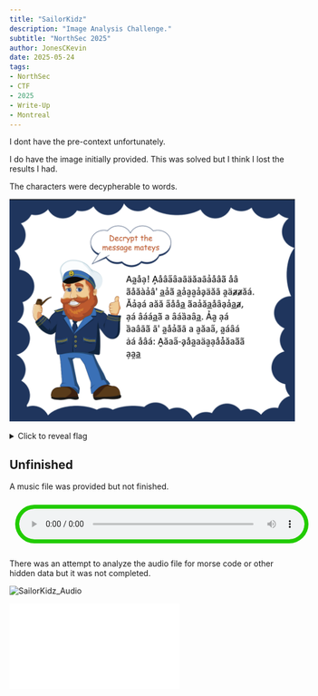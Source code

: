```yaml
---
title: "SailorKidz"
description: "Image Analysis Challenge."
subtitle: "NorthSec 2025"
author: JonesCKevin
date: 2025-05-24
tags:
- NorthSec
- CTF
- 2025
- Write-Up
- Montreal
---
```


I dont have the pre-context unfortunately. 

I do have the image initially provided. This was solved but I think I lost the results I had.

The characters were decypherable to words.

![SailorKidz](sailorKidz.png)

<details>
<summary>Click to reveal flag</summary>

```flag
AHOY! CONGRTULTIONS ON
SOLVIN' DIS DIFFICULT PUZZLE.

LIKE aLL GOOD SaILDORKIDZ,
YE NEEDS a REWaRD. IF YE
WRTS T' HOIST a FLaG, HERE
KE ONE: FLAG-COHAUFYOXLASSYPD
```
</details>

## Unfinished

A music file was provided but not finished.

<audio controls preload="auto" style="text-align: center; width: 100%; background-color: #22cc00ff; border-radius: 40px; padding: 7px; margin: 10px;">
    <source src="SailorKidz.mp3" type="audio/mpeg">
    Your browser does not support the audio element.
</audio>

There was an attempt to analyze the audio file for morse code or other hidden data but it was not completed.

![SailorKidz_Audio](sailorKidz_audio.png)

![SailorKidz_Binary.txt](SailorKidz_Binary.txt)
